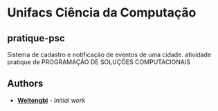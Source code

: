 # Unifacs Ciência da Computação

## pratique-psc
Sistema de cadastro e notificação de eventos de uma cidade. atividade pratique de PROGRAMAÇÃO DE SOLUÇÕES COMPUTACIONAIS

## Authors

* **[Weltongbi](https://github.com/weltongbi/)** - *Initial work*
